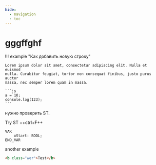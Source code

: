 ```yaml
---
hide:
  - navigation
  - toc
---
```


# gggffghf

!!! example "Как добавить новую строку"

    Lorem ipsum dolor sit amet, consectetur adipiscing elit. Nulla et euismod
    nulla. Curabitur feugiat, tortor non consequat finibus, justo purus auctor
    massa, nec semper lorem quam in massa.

    ```js
    a = 10;
    console.log(123);
    ```



нужно проверить ST.


Try ST ++ctrl+F++

```iecst
VAR
    xStart: BOOL;
END_VAR
```

another example

```html
<b class="wer">Test</b>
```
